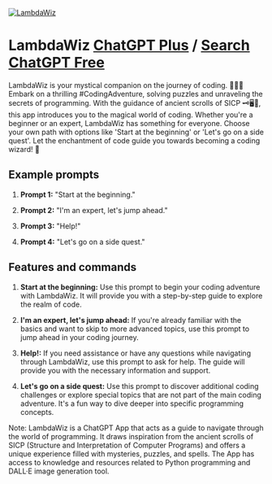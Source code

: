 
[![LambdaWiz](https://files.oaiusercontent.com/file-MyD98JlZI3cpbEa6GmWTBV8o?se=2123-10-17T04%3A02%3A03Z&sp=r&sv=2021-08-06&sr=b&rscc=max-age%3D31536000%2C%20immutable&rscd=attachment%3B%20filename%3Dc9af3f7d-e204-47e5-849e-fd8a25879554-2.webp&sig=g9AmMy6EMZwO1LTKvelY2X/svrNBuDM%2BVIAjvA5Jxgc%3D)](https://chat.openai.com/g/g-yBVv6gfyB-lambdawiz)

# LambdaWiz [ChatGPT Plus](https://chat.openai.com/g/g-yBVv6gfyB-lambdawiz) / [Search ChatGPT Free](https://gptcall.net/index.html#/?search=LambdaWiz)

LambdaWiz is your mystical companion on the journey of coding. 🧙‍♂️✨ Embark on a thrilling #CodingAdventure, solving puzzles and unraveling the secrets of programming. With the guidance of ancient scrolls of SICP 🗝️🖥️📜, this app introduces you to the magical world of coding. Whether you're a beginner or an expert, LambdaWiz has something for everyone. Choose your own path with options like 'Start at the beginning' or 'Let's go on a side quest'. Let the enchantment of code guide you towards becoming a coding wizard! 🔮

## Example prompts

1. **Prompt 1:** "Start at the beginning."

2. **Prompt 2:** "I'm an expert, let's jump ahead."

3. **Prompt 3:** "Help!"

4. **Prompt 4:** "Let's go on a side quest."

## Features and commands

1. **Start at the beginning:** Use this prompt to begin your coding adventure with LambdaWiz. It will provide you with a step-by-step guide to explore the realm of code.

2. **I'm an expert, let's jump ahead:** If you're already familiar with the basics and want to skip to more advanced topics, use this prompt to jump ahead in your coding journey.

3. **Help!:** If you need assistance or have any questions while navigating through LambdaWiz, use this prompt to ask for help. The guide will provide you with the necessary information and support.

4. **Let's go on a side quest:** Use this prompt to discover additional coding challenges or explore special topics that are not part of the main coding adventure. It's a fun way to dive deeper into specific programming concepts.

Note: LambdaWiz is a ChatGPT App that acts as a guide to navigate through the world of programming. It draws inspiration from the ancient scrolls of SICP (Structure and Interpretation of Computer Programs) and offers a unique experience filled with mysteries, puzzles, and spells. The App has access to knowledge and resources related to Python programming and DALL·E image generation tool.


